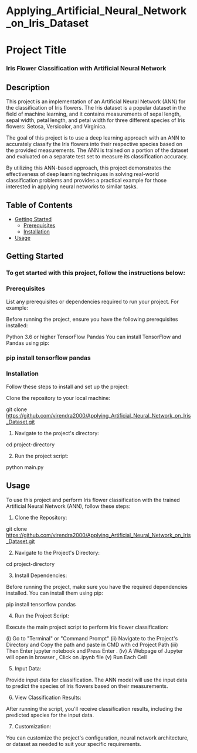 # Applying_Artificial_Neural_Network_on_Iris_Dataset

# Project Title

### Iris Flower Classification with Artificial Neural Network

## Description

This project is an implementation of an Artificial Neural Network (ANN) for the classification of Iris flowers. The Iris dataset is a popular dataset in the field of machine learning, and it contains measurements of sepal length, sepal width, petal length, and petal width for three different species of Iris flowers: Setosa, Versicolor, and Virginica.

The goal of this project is to use a deep learning approach with an ANN to accurately classify the Iris flowers into their respective species based on the provided measurements. The ANN is trained on a portion of the dataset and evaluated on a separate test set to measure its classification accuracy.

By utilizing this ANN-based approach, this project demonstrates the effectiveness of deep learning techniques in solving real-world classification problems and provides a practical example for those interested in applying neural networks to similar tasks.

## Table of Contents
- [Getting Started](#getting-started)
  - [Prerequisites](#prerequisites)
  - [Installation](#installation)
- [Usage](#usage)

## Getting Started

### To get started with this project, follow the instructions below:

### Prerequisites

List any prerequisites or dependencies required to run your project. For example:

Before running the project, ensure you have the following prerequisites installed:

Python 3.6 or higher
TensorFlow
Pandas
You can install TensorFlow and Pandas using pip:

### pip install tensorflow pandas

### Installation

Follow these steps to install and set up the project:

Clone the repository to your local machine:

git clone https://github.com/virendra2000/Applying_Artificial_Neural_Network_on_Iris_Dataset.git

1. Navigate to the project's directory:

cd project-directory

2. Run the project script:

python main.py

## Usage

To use this project and perform Iris flower classification with the trained Artificial Neural Network (ANN), follow these steps:

1. Clone the Repository:

git clone https://github.com/virendra2000/Applying_Artificial_Neural_Network_on_Iris_Dataset.git

2. Navigate to the Project's Directory:

cd project-directory

3. Install Dependencies:

Before running the project, make sure you have the required dependencies installed. You can install them using pip:

pip install tensorflow pandas

4. Run the Project Script:

Execute the main project script to perform Iris flower classification:

(i) Go to "Terminal" or "Command Prompt"
(ii) Navigate to the Project's Directory and Copy the path and paste in CMD with
      cd Project Path
(iii) Then Enter jupyter notebook and Press Enter .
(iv) A Webpage of Jupyter will open in browser , Click on .ipynb file 
(v) Run Each Cell

5. Input Data:

Provide input data for classification. The ANN model will use the input data to predict the species of Iris flowers based on their measurements.

6. View Classification Results:

After running the script, you'll receive classification results, including the predicted species for the input data.

7. Customization:

You can customize the project's configuration, neural network architecture, or dataset as needed to suit your specific requirements.
